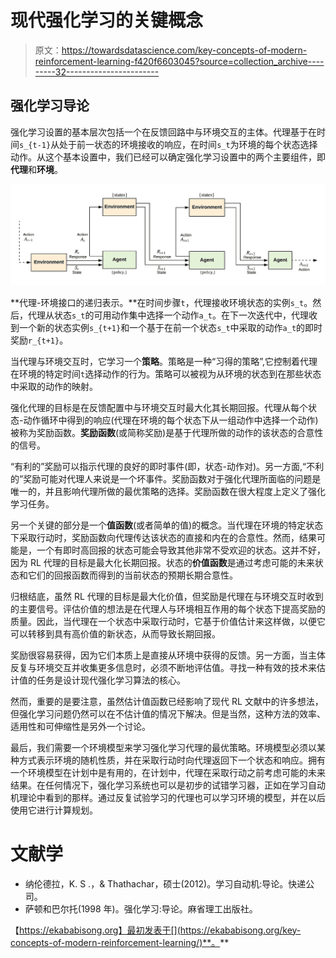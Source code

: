 # 现代强化学习的关键概念

> 原文：<https://towardsdatascience.com/key-concepts-of-modern-reinforcement-learning-f420f6603045?source=collection_archive---------32----------------------->

## 强化学习导论

强化学习设置的基本层次包括一个在反馈回路中与环境交互的主体。代理基于在时间`s_{t-1}`从处于前一状态的环境接收的响应，在时间`s_t`为环境的每个状态选择动作。从这个基本设置中，我们已经可以确定强化学习设置中的两个主要组件，即**代理**和**环境**。

![](img/1449537055c538dc53aca2aeff0e6ac1.png)

**代理-环境接口的递归表示。**在时间步骤`t`，代理接收环境状态的实例`s_t`。然后，代理从状态`s_t`的可用动作集中选择一个动作`a_t`。在下一次迭代中，代理收到一个新的状态实例`s_{t+1}`和一个基于在前一个状态`s_t`中采取的动作`a_t`的即时奖励`r_{t+1}`。

当代理与环境交互时，它学习一个**策略**。策略是一种“习得的策略”,它控制着代理在环境的特定时间`t`选择动作的行为。策略可以被视为从环境的状态到在那些状态中采取的动作的映射。

强化代理的目标是在反馈配置中与环境交互时最大化其长期回报。代理从每个状态-动作循环中得到的响应(代理在环境的每个状态下从一组动作中选择一个动作)被称为奖励函数。**奖励函数**(或简称奖励)是基于代理所做的动作的该状态的合意性的信号。

“有利的”奖励可以指示代理的良好的即时事件(即，状态-动作对)。另一方面,“不利的”奖励可能对代理人来说是一个坏事件。奖励函数对于强化代理所面临的问题是唯一的，并且影响代理所做的最优策略的选择。奖励函数在很大程度上定义了强化学习任务。

另一个关键的部分是一个**值函数**(或者简单的值)的概念。当代理在环境的特定状态下采取行动时，奖励函数向代理传达该状态的直接和内在的合意性。然而，结果可能是，一个有即时高回报的状态可能会导致其他非常不受欢迎的状态。这并不好，因为 RL 代理的目标是最大化长期回报。状态的**价值函数**是通过考虑可能的未来状态和它们的回报函数而得到的当前状态的预期长期合意性。

归根结底，虽然 RL 代理的目标是最大化价值，但奖励是代理在与环境交互时收到的主要信号。评估价值的想法是在代理人与环境相互作用的每个状态下提高奖励的质量。因此，当代理在一个状态中采取行动时，它基于价值估计来这样做，以便它可以转移到具有高价值的新状态，从而导致长期回报。

奖励很容易获得，因为它们本质上是直接从环境中获得的反馈。另一方面，当主体反复与环境交互并收集更多信息时，必须不断地评估值。寻找一种有效的技术来估计值的任务是设计现代强化学习算法的核心。

然而，重要的是要注意，虽然估计值函数已经影响了现代 RL 文献中的许多想法，但强化学习问题仍然可以在不估计值的情况下解决。但是当然，这种方法的效率、适用性和可伸缩性是另外一个讨论。

最后，我们需要一个环境模型来学习强化学习代理的最优策略。环境模型必须以某种方式表示环境的随机性质，并在采取行动时向代理返回下一个状态和响应。拥有一个环境模型在计划中是有用的，在计划中，代理在采取行动之前考虑可能的未来结果。在任何情况下，强化学习系统也可以是初步的试错学习器，正如在学习自动机理论中看到的那样。通过反复试验学习的代理也可以学习环境的模型，并在以后使用它进行计算规划。

# 文献学

*   纳伦德拉，K. S .，& Thathachar，硕士(2012)。学习自动机:导论。快递公司。
*   萨顿和巴尔托(1998 年)。强化学习:导论。麻省理工出版社。

【https://ekababisong.org】最初发表于[](https://ekababisong.org/key-concepts-of-modern-reinforcement-learning/)**。**